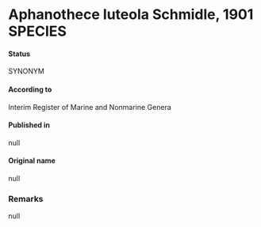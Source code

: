 # Aphanothece luteola Schmidle, 1901 SPECIES

#### Status
SYNONYM

#### According to
Interim Register of Marine and Nonmarine Genera

#### Published in
null

#### Original name
null

### Remarks
null